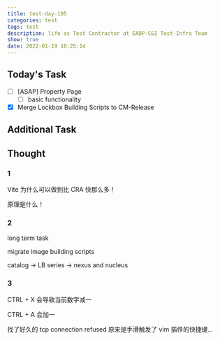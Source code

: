 ```yaml
---
title: test-day-105
categories: test
tags: test
description: life as Test Contractor at EADP-C&I Test-Infra Team
show: true
date: 2022-01-19 10:25:14
---
```

## Today's Task
- [ ] [ASAP] Property Page
  - [ ] basic functionality
- [x] Merge Lockbox Building Scripts to CM-Release

## Additional Task 

## Thought

### 1

Vite 为什么可以做到比 CRA 快那么多！

原理是什么！

### 2

long term task

migrate image building scripts

catalog -> LB series -> nexus and nucleus

### 3

CTRL + X 会导致当前数字减一

CTRL + A 会加一

找了好久的 tcp connection refused 原来是手滑触发了 vim 插件的快捷键…

